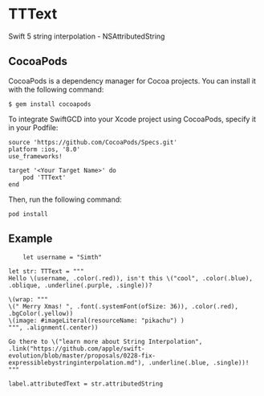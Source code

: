 # TTText

Swift 5 string interpolation - NSAttributedString
## CocoaPods

CocoaPods is a dependency manager for Cocoa projects. You can install it with the following command:

```
$ gem install cocoapods
```
To integrate SwiftGCD into your Xcode project using CocoaPods, specify it in your Podfile:

```
source 'https://github.com/CocoaPods/Specs.git'
platform :ios, '8.0'
use_frameworks!

target '<Your Target Name>' do
    pod 'TTText'
end
```
Then, run the following command:
```
pod install
```

## Example


        let username = "Simth"
    
    let str: TTText = """
    Hello \(username, .color(.red)), isn't this \("cool", .color(.blue), .oblique, .underline(.purple, .single))?
    
    \(wrap: """
    \(" Merry Xmas! ", .font(.systemFont(ofSize: 36)), .color(.red), .bgColor(.yellow))
    \(image: #imageLiteral(resourceName: "pikachu") )
    """, .alignment(.center))
    
    Go there to \("learn more about String Interpolation", .link("https://github.com/apple/swift-evolution/blob/master/proposals/0228-fix-expressiblebystringinterpolation.md"), .underline(.blue, .single))!
    """
    
    label.attributedText = str.attributedString
